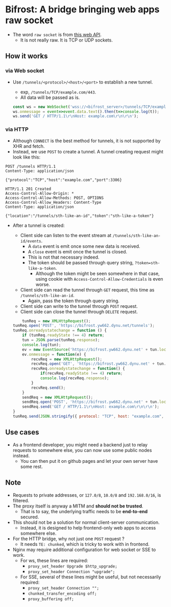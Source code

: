 # Bifrost: A bridge bringing web apps raw socket
* The word `raw socket` is from [this web API](https://www.w3.org/TR/tcp-udp-sockets/).
    * It is not really raw. It is TCP or UDP sockets.

## How it works

### via Web socket
* Use `/tunnels/<protocol>/<host>/<port>` to establish a new tunnel.
    * exp, `/tunnels/TCP/example.com/443`.
    * All data will be passed as is.

    ```js
    const ws = new WebSocket('wss://<bifrost_server>/tunnels/TCP/example.com/80');
    ws.onmessage = event=>event.data.text().then(t=>console.log(t));
    ws.send('GET / HTTP/1.1\r\nHost: example.com\r\n\r\n');
    ```

### via HTTP
* Although `CONNECT` is the best method for tunnels, it is not supported by XHR and fetch.
* Instead, we use `POST` to create a tunnel. A tunnel creating request might look like this:
```
POST /tunnels HTTP/1.1
Content-Type: application/json

{"protocol":"TCP","host":"example.com","port":3306}

HTTP/1.1 201 Created
Access-Control-Allow-Origin: *
Access-Control-Allow-Methods: POST, OPTIONS
Access-Control-Allow_Headers: Content-Type
Content-Type: application/json

{"location":"/tunnels/sth-like-an-id","token":"sth-like-a-token"}
```
* After a tunnel is created:
    * Client side can listen to the event stream at `/tunnels/sth-like-an-id/events`.
        * A `data` event is emit once some new data is received.
        * A `close` event is emit once the tunnel is closed.
        * This is not that necessary indeed.
        * The token should be passed through query string, `?token=sth-like-a-token`.
            * Although the token might be seen somewhere in that case, using cookie with `Access-Control-Allow-Credentials` is even worse.
    * Client side can read the tunnel through `GET` request, this time as `/tunnels/sth-like-an-id`.
        * Again, pass the token through query string.
    * Client side can write to the tunnel through `POST` request.
    * Client side can close the tunnel through `DELETE` request.

    ```js
        tunReq = new XMLHttpRequest();
    tunReq.open('POST', 'https://bifrost.yw662.dynu.net/tunnels');
    tunReq.onreadystatechange = function () {
        if (tunReq.readyState !== 4) return;
        tun = JSON.parse(tunReq.response);
        console.log(tun);
        ev = new EventSource('https://bifrost.yw662.dynu.net' + tun.location + '/events?token=' + tun.token);
        ev.onmessage = function(e) {
            recvReq = new XMLHttpRequest();
            recvReq.open('GET', 'https://bifrost.yw662.dynu.net' + tun.location + '?token=' + tun.token);
            recvReq.onreadystatechange = function() {
                if(recvReq.readyState !== 4) return;
                console.log(recvReq.response);
            }
            recvReq.send();
        }
        sendReq = new XMLHttpRequest();
        sendReq.open('POST', 'https://bifrost.yw662.dynu.net' + tun.location + '?token=' + tun.token);
        sendReq.send('GET / HTTP/1.1\r\nHost: example.com\r\n\r\n');
    }
    tunReq.send(JSON.stringify({ protocol: "TCP", host: "example.com", port: 80 }));
    ```

## Use cases
* As a frontend developer, you might need a backend just to relay requests to somewhere else, you can now use some public nodes instead.
    * You can then put it on github pages and let your own server have some rest.

## Note
* Requests to private addresses, or `127.0/8`, `10.0/8` and `192.168.0/16`, is filtered.
* The proxy itself is anyway a MITM and **should not be trusted**.
    * That is to say, the underlying traffic needs to be **end-to-end** secured.
* This should not be a solution for normal client-server communication.
    * Instead, it is designed to help frontend-only web apps to access somewhere else.
* For the HTTP bridge, why not just one `POST` request ?
    * It needs `TE: chunked`, which is tricky to work with in frontend.
* Nginx may require additional configuration for web socket or SSE to work.
    * For ws, these lines are required:
        * `proxy_set_header Upgrade $http_upgrade;`
        * `proxy_set_header Connection "upgrade";`
    * For SSE, several of these lines might be useful, but not necessarily required:
        * `proxy_set_header Connection "";`
        * `chunked_transfer_encoding off;`
        * `proxy_buffering off;`

<!-- ## Public node list
* Nodes run by us 
    * https://bifrost.yw662.dynu.net/, with HTTP/2 support
    * wss://bifrost.yw662.dynu.net/ -->